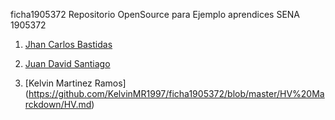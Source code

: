 ficha1905372
Repositorio OpenSource para Ejemplo aprendices SENA 1905372


1. [Jhan Carlos Bastidas](https://github.com/JhanCarlos-117/ficha1905372/blob/master/Markdown/JhanCBB.md)

2. [Juan David Santiago](https://github.com/juan2209/ficha1905372/blob/master/Presentacion/Juan-Santiago.md)

3. [Kelvin Martinez Ramos] (https://github.com/KelvinMR1997/ficha1905372/blob/master/HV%20Marckdown/HV.md)

